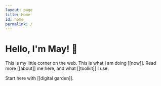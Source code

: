 ```yaml
---
layout: page
title: Home
id: home
permalink: /
---
```


# Hello, I'm May! 👋

This is my little corner on the web.  This is what I am doing [[now]]. Read more [[about]] me here, and what [[toolkit]] I use.

Start here with [[digital garden]].


<style>
  .wrapper {
    max-width: 40em;
  }
</style>
